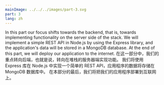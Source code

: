 ```yaml
---
mainImage: ../../../images/part-3.svg
part: 3
lang: zh
---
```


<div class="intro">


In this part our focus shifts towards the backend, that is, towards implementing functionality on the server side of the stack. We will implement a simple REST API in Node.js by using the Express library, and the application's data will be stored in a MongoDB database. At the end of this part, we will deploy our application to the internet.
在这一部分中，我们的重点转向后端，也就是说，转向在堆栈的服务器端实现功能。 我们将使用 Express 库在 Node.js 中实现一个简单的 REST API，应用程序的数据将存储在 MongoDB 数据库中。 在本部分的最后，我们将把我们的应用程序部署到互联网上。

</div>

